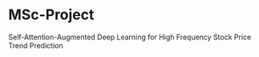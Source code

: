 # MSc-Project
Self-Attention-Augmented Deep Learning for High Frequency Stock Price Trend Prediction
